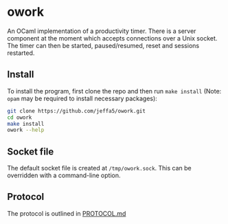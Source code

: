 # owork

An OCaml implementation of a productivity timer. There is a server component at the moment which accepts connections over a Unix socket. The timer can then be started, paused/resumed, reset and sessions restarted.

## Install

To install the program, first clone the repo and then run `make install` (Note: `opam` may be required to install necessary packages):
```sh
git clone https://github.com/jeffa5/owork.git
cd owork
make install
owork --help
```

## Socket file

The default socket file is created at `/tmp/owork.sock`. This can be overridden with a command-line option.

## Protocol

The protocol is outlined in [PROTOCOL.md](PROTOCOL.md)
